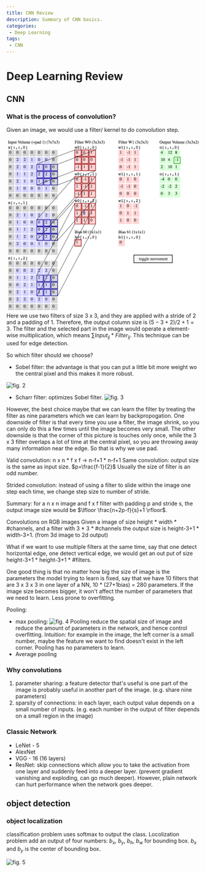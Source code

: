 ```yaml
---
title: CNN Review
description: Summary of CNN basics.
categories:
 - Deep Learning
tags:
 - CNN
---
```

# Deep Learning Review
## CNN
### What is the process of convolution?
Given an image, we would use a filter/ kernel to do convolution step.

![fig. 1](./image/conv.png)
Here we use two filters of size 3 x 3, and they are applied with a stride of 2 and a padding of 1. Therefore, the output column size is $(5-3+2)/2+1=3$.
The filter and the selected part in the image would operate a element-wise multiplication, which means $\sum Input_{ij}*Filter_{ij}$.
This technique can be used for edge detection.

So which filter should we choose?
* Sobel filter: the advantage is that you can put a little bit more weight wo the central pixel and this makes it more robust.

![fig. 2](https://saush.files.wordpress.com/2011/04/filters.png)
* Scharr filter: optimizes Sobel filter.
![fig. 3](https://encrypted-tbn0.gstatic.com/images?q=tbn:ANd9GcTTREkBOT9zYrpvabEWjJH1VBZWUVPT9uAl_eBzEZ2S1vMWp7M1Dg)

However, the best choice maybe that we can learn the filter by treating the filter as nine parameters which we can learn by backpropogation.
One downside of filter is that every time you use a filter, the image shrink, so you can only do this a few times until the image becomes very small. The other downside is that the corner of this picture is touches only once, while the 3 x 3 filter overlaps a lot of time at the central pixel, so you are throwing away many information near the edge. So that is why we use pad.

Valid convolution: n x n * f x f -> n-f+1 * n-f+1
Same convolution: output size is the same as input size. $p=\frac{f-1}{2}$
Usually the size of filter is an odd number.

Strided convolution: instead of using a filter to slide within the image one step each time, we change step size to number of stride.

Summary: for a n x n image and f x f filter with padding p and stride s, the output image size would be $\lfloor \frac{n+2p-f}{s}+1 \rfloor$.

Convolutions on RGB images
Given a image of size height * width * #channels, and a filter with 3 * 3 * #channels the output size is height-3+1 * width-3+1. (from 3d image to 2d output)

What if we want to use multiple filters at the same time, say that one detect horizontal edge, one detect vertical edge, we would get an out put of size height-3+1 * height-3+1 * #filters.

One good thing is that no matter how big the size of image is the parameters the model trying to learn is fixed, say that we have 10 filters that are 3 x 3 x 3 in one layer of a NN, 10 * (27+1bias) = 280 parameters. If the image size becomes bigger, it won't affect the number of parameters that we need to learn. Less prone to overfitting.

Pooling: 
* max pooling: 
![fig. 4](https://cdn-images-1.medium.com/max/1600/1*ReZNSf_Yr7Q1nqegGirsMQ@2x.png)
Pooling reduce the spatial size of image and reduce the amount of parameters in the network, and hence control overfitting. Intuition: for example in the image, the left corner is a small number, maybe the feature we want to find doesn't exist in the left corner.
Pooling has no parameters to learn.
* Average pooling

### Why convolutions
1. parameter sharing: a feature detector that's useful is one part of the image is probably useful in another part of the image. (e.g. share nine parameters)
2. sparsity of connections: in each layer, each output value depends on a small number of inputs. (e.g. each number in the output of filter depends on a small region in the image)

### Classic Network
* LeNet - 5
* AlexNet
* VGG - 16 (16 layers)
* ResNet: skip connections which allow you to take the activation from one layer and suddenly feed into a deeper layer. (prevent gradient vanishing and exploding, can go much deeper). However, plain network can hurt performance when the network goes deeper.

## object detection
### object localization
classification problem uses softmax to output the class. Locolization problem  add an output of four numbers: $b_x$, $b_y$, $b_h$, $b_w$ for bounding box. $b_x$ and $b_y$ is the center of bounding box.

![fig. 5](https://cdn-images-1.medium.com/max/1600/1*ReZNSf_Yr7Q1nqegGirsMQ@2x.png)